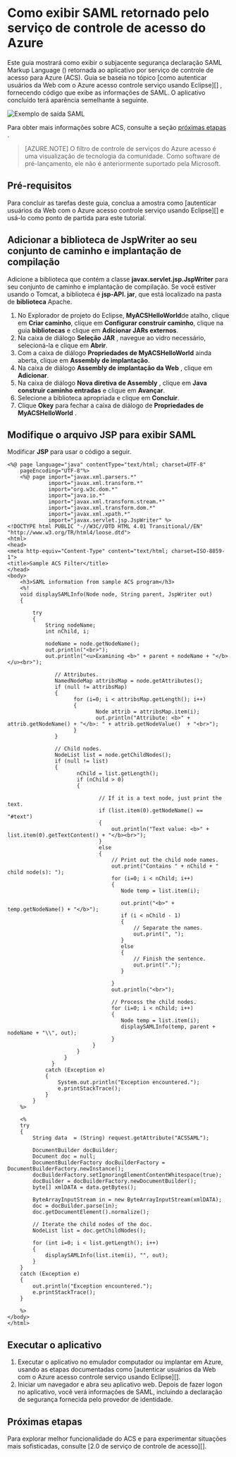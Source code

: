 <properties
    pageTitle="Modo de exibição SAML retornado pelo serviço de controle de acesso (Java)"
    description="Saiba como exibir SAML retornado pelo serviço de controle de acesso em aplicativos Java hospedados no Azure."
    services="active-directory" 
    documentationCenter="java"
    authors="rmcmurray"
    manager="wpickett"
    editor="" />

<tags
    ms.service="active-directory"
    ms.workload="identity"
    ms.tgt_pltfrm="na"
    ms.devlang="Java"
    ms.topic="article"
    ms.date="08/11/2016" 
    ms.author="robmcm" />

# <a name="how-to-view-saml-returned-by-the-azure-access-control-service"></a>Como exibir SAML retornado pelo serviço de controle de acesso do Azure

Este guia mostrará como exibir o subjacente segurança declaração SAML Markup Language () retornada ao aplicativo por serviço de controle de acesso para Azure (ACS). Guia se baseia no tópico [como autenticar usuários da Web com o Azure acesso controle serviço usando Eclipse][] , fornecendo código que exibe as informações de SAML. O aplicativo concluído terá aparência semelhante à seguinte.

![Exemplo de saída SAML][saml_output]

Para obter mais informações sobre ACS, consulte a seção [próximas etapas](#next_steps) .

> [AZURE.NOTE]
> O filtro de controle de serviços do Azure acesso é uma visualização de tecnologia da comunidade. Como software de pré-lançamento, ele não é anteriormente suportado pela Microsoft.

## <a name="prerequisites"></a>Pré-requisitos

Para concluir as tarefas deste guia, conclua a amostra como [autenticar usuários da Web com o Azure acesso controle serviço usando Eclipse][] e usá-lo como ponto de partida para este tutorial.

## <a name="add-the-jspwriter-library-to-your-build-path-and-deployment-assembly"></a>Adicionar a biblioteca de JspWriter ao seu conjunto de caminho e implantação de compilação

Adicione a biblioteca que contém a classe **javax.servlet.jsp.JspWriter** para seu conjunto de caminho e implantação de compilação. Se você estiver usando o Tomcat, a biblioteca é **jsp-API. jar**, que está localizado na pasta de **biblioteca** Apache.

1. No Explorador de projeto do Eclipse, **MyACSHelloWorld**de atalho, clique em **Criar caminho**, clique em **Configurar construir caminho**, clique na guia **bibliotecas** e clique em **Adicionar JARs externos**.
2. Na caixa de diálogo **Seleção JAR** , navegue ao vidro necessário, selecioná-la e clique em **Abrir**.
3. Com a caixa de diálogo **Propriedades de MyACSHelloWorld** ainda aberta, clique em **Assembly de implantação**.
4. Na caixa de diálogo **Assembly de implantação da Web** , clique em **Adicionar**.
5. Na caixa de diálogo **Nova diretiva de Assembly** , clique em **Java construir caminho entradas** e clique em **Avançar**.
6. Selecione a biblioteca apropriada e clique em **Concluir**.
7. Clique **Okey** para fechar a caixa de diálogo de **Propriedades de MyACSHelloWorld** .

## <a name="modify-the-jsp-file-to-display-saml"></a>Modifique o arquivo JSP para exibir SAML

Modificar **JSP** para usar o código a seguir.

    <%@ page language="java" contentType="text/html; charset=UTF-8"
        pageEncoding="UTF-8"%>
        <%@ page import="javax.xml.parsers.*"
                 import="javax.xml.transform.*"
                 import="org.w3c.dom.*"
                 import="java.io.*"
                 import="javax.xml.transform.stream.*"
                 import="javax.xml.transform.dom.*"
                 import="javax.xml.xpath.*"
                 import="javax.servlet.jsp.JspWriter" %>
    <!DOCTYPE html PUBLIC "-//W3C//DTD HTML 4.01 Transitional//EN" "http://www.w3.org/TR/html4/loose.dtd">
    <html>
    <head>
    <meta http-equiv="Content-Type" content="text/html; charset=ISO-8859-1">
    <title>Sample ACS Filter</title>
    </head>
    <body>
        <h3>SAML information from sample ACS program</h3>
        <%!
        void displaySAMLInfo(Node node, String parent, JspWriter out)
        {
        
            try
            {
                String nodeName;
                int nChild, i;
                
                nodeName = node.getNodeName();
                out.println("<br>");
                out.println("<u>Examining <b>" + parent + nodeName + "</b></u><br>");
                   
                   // Attributes.
                   NamedNodeMap attribsMap = node.getAttributes();
                   if (null != attribsMap)
                   {
                         for (i=0; i < attribsMap.getLength(); i++)
                         {
                                Node attrib = attribsMap.item(i);
                                out.println("Attribute: <b>" + attrib.getNodeName() + "</b>: " + attrib.getNodeValue()  + "<br>");
                         }
                   }
                   
                   // Child nodes.
                   NodeList list = node.getChildNodes();
                   if (null != list)
                   {
                          nChild = list.getLength();
                          if (nChild > 0)
                          {                    
    
                                 // If it is a text node, just print the text.
                                 if (list.item(0).getNodeName() == "#text")
                                 {
                                     out.println("Text value: <b>" + list.item(0).getTextContent() + "</b><br>");
                                 }
                                 else
                                 {
                                     // Print out the child node names.
                                     out.print("Contains " + nChild + " child node(s): ");   
                                     for (i=0; i < nChild; i++)
                                     {
                                        Node temp = list.item(i);
                                        
                                        out.print("<b>" + temp.getNodeName() + "</b>");
                                        if (i < nChild - 1)
                                        {
                                            // Separate the names.
                                            out.print(", ");
                                        }
                                        else
                                        {
                                            // Finish the sentence.
                                            out.print(".");
                                        }
                                            
                                     }
                                     out.println("<br>");
                                     
                                     // Process the child nodes.
                                     for (i=0; i < nChild; i++)
                                     {
                                        Node temp = list.item(i);
                                        displaySAMLInfo(temp, parent + nodeName + "\\", out);
                                     }
                               }
                          }
                      }
                  }
                catch (Exception e)
                {
                    System.out.println("Exception encountered.");
                    e.printStackTrace();            
                }
            }
        %>
    
        <%
        try 
        {
            String data  = (String) request.getAttribute("ACSSAML");
            
            DocumentBuilder docBuilder;
            Document doc = null;
            DocumentBuilderFactory docBuilderFactory = DocumentBuilderFactory.newInstance();
            docBuilderFactory.setIgnoringElementContentWhitespace(true);
            docBuilder = docBuilderFactory.newDocumentBuilder();
            byte[] xmlDATA = data.getBytes();
            
            ByteArrayInputStream in = new ByteArrayInputStream(xmlDATA); 
            doc = docBuilder.parse(in);
            doc.getDocumentElement().normalize();
            
            // Iterate the child nodes of the doc.
            NodeList list = doc.getChildNodes();
    
            for (int i=0; i < list.getLength(); i++)
            {
                displaySAMLInfo(list.item(i), "", out);
            }
        }
        catch (Exception e) 
        {
            out.println("Exception encountered.");
            e.printStackTrace();
        }
        
        %>
    </body>
    </html>

## <a name="run-the-application"></a>Executar o aplicativo

1. Executar o aplicativo no emulador computador ou implantar em Azure, usando as etapas documentadas como [autenticar usuários da Web com o Azure acesso controle serviço usando Eclipse][].
2. Iniciar um navegador e abra seu aplicativo web. Depois de fazer logon no aplicativo, você verá informações de SAML, incluindo a declaração de segurança fornecida pelo provedor de identidade.

## <a name="next-steps"></a>Próximas etapas

Para explorar melhor funcionalidade do ACS e para experimentar situações mais sofisticadas, consulte [2.0 de serviço de controle de acesso][].

[Prerequisites]: #pre
[Modify the JSP file to display SAML]: #modify_jsp
[Add the JspWriter library to your build path and deployment assembly]: #add_library
[Run the application]: #run_application
[Next steps]: #next_steps
[Serviço de controle de acesso 2.0]: http://go.microsoft.com/fwlink/?LinkID=212360
[Como autenticar usuários da Web com o serviço de controle de acesso Azure usando Eclipse]: ../active-directory-java-authenticate-users-access-control-eclipse
[saml_output]: ./media/active-directory-java-view-saml-returned-by-access-control/SAML_Output.png
 